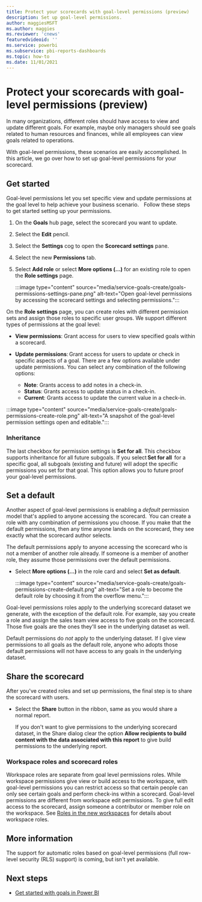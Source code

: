 ```yaml
---
title: Protect your scorecards with goal-level permissions (preview)
description: Set up goal-level permissions.
author: maggiesMSFT
ms.author: maggies
ms.reviewer: 'cnews'
featuredvideoid: ''
ms.service: powerbi
ms.subservice: pbi-reports-dashboards
ms.topic: how-to
ms.date: 11/01/2021
---
```

# Protect your scorecards with goal-level permissions (preview)

In many organizations, different roles should have access to view and update different goals. For example, maybe only managers should see goals related to human resources and finances, while all employees can view goals related to operations.  
 
With goal-level permissions, these scenarios are easily accomplished.  In this article, we go over how to set up goal-level permissions for your scorecard.

## Get started 

Goal-level permissions let you set specific view and update permissions at the goal level to help achieve your business scenario.  
  
Follow these steps to get started setting up your permissions.

1.	On the **Goals** hub page, select the scorecard you want to update.
2.	Select the **Edit** pencil.
3.	Select the **Settings** cog to open the **Scorecard settings** pane. 
4.	Select the new **Permissions** tab. 
5.	Select **Add role** or select **More options (...)** for an existing role to open the  **Role settings** page.

    :::image type="content" source="media/service-goals-create/goals-permissions-settings-pane.png" alt-text="Open goal-level permissions by accessing the scorecard settings and selecting permissions.":::

On the **Role settings** page, you  can create roles with different permission sets and assign those roles to specific user groups. We support different types of permissions at the goal level:

- **View permissions**: Grant access for users to view specified goals within a scorecard.
- **Update permissions**: Grant access for users to update or check in specific aspects of a goal. There are a few options available under update permissions. You can select any combination of the following options:

    - **Note**: Grants access to add notes in a check-in.
    - **Status**: Grants access to update status in a check-in.
    - **Current**: Grants access to update the current value in a check-in.

:::image type="content" source="media/service-goals-create/goals-permissions-create-role.png" alt-text="A snapshot of the goal-level permission settings open and editable.":::

### Inheritance 

The last checkbox for permission settings is **Set for all**.  This checkbox supports inheritance for all future subgoals.  If you select **Set for all**  for a specific goal, all subgoals (existing and future) will adopt the specific permissions you set for that goal.  This option allows you to future proof your goal-level permissions.

## Set a default

Another aspect of goal-level permissions is enabling a *default* permission model that's applied to anyone accessing the scorecard.  You can create a role with any combination of permissions you choose. If you make that the default permissions, then any time anyone lands on the scorecard, they see exactly what the scorecard author selects.    

The default permissions apply to anyone accessing the scorecard who is not a member of another role already.  If someone is a member of another role, they assume those permissions over the default permissions. 

- Select **More options (...)** in the role card and select **Set as default**.

    :::image type="content" source="media/service-goals-create/goals-permissions-create-default.png" alt-text="Set a role to become the default role by choosing it from the overflow menu.":::

Goal-level permissions roles apply to the underlying scorecard dataset we generate, with the exception of the default role. For example, say you create a role and assign the sales team view access to five goals on the scorecard. Those five goals are the ones they'll see in the underlying dataset as well. 

Default permissions do *not* apply to the underlying dataset. If I give view permissions to all goals as the default role, anyone who adopts those default permissions will not have access to any goals in the underlying dataset.

## Share the scorecard

After you've created roles and set up permissions, the final step is to share the scorecard with users.  

- Select the **Share** button in the ribbon, same as you would share a normal report.  

    If you don't want to give permissions to the underlying scorecard dataset, in the Share dialog clear the option **Allow recipients to build content with the data associated with this report** to give build permissions to the underlying report.

### Workspace roles and scorecard roles

Workspace roles are separate from goal level permissions roles.  While workspace permissions give view or build access to the workspace, with goal-level permissions you can restrict access so that certain people can only see certain goals and perform check-ins within a scorecard. Goal-level permissions are different from workspace edit permissions. To give full edit access to the scorecard, assign someone a contributor or member role on the workspace. See [Roles in the new workspaces](../collaborate-share/service-roles-new-workspaces.md) for details about workspace roles.

## More information

The support for automatic roles based on goal-level permissions (full row-level security (RLS) support) is coming, but isn't yet available.

## Next steps

- [Get started with goals in Power BI](service-goals-introduction.md)
